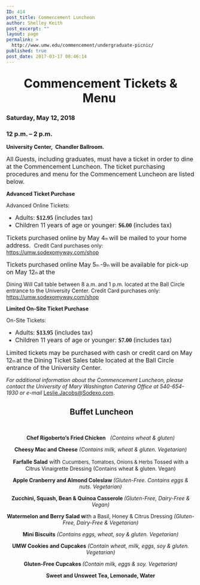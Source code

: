 ```yaml
---
ID: 414
post_title: Commencement Luncheon
author: Shelley Keith
post_excerpt: ""
layout: page
permalink: >
  http://www.umw.edu/commencement/undergraduate-picnic/
published: true
post_date: 2017-03-17 08:46:14
---
```

<h2 style="text-align: center"><span style="font-size: xx-large"><strong>Commencement Tickets &amp; Menu</strong> </span></h2>
<h3><strong>Saturday, May 12, 2018</strong></h3>
<h3><strong>12 p.m. – 2 p.m.</strong></h3>
<strong>University Center,  Chandler Ballroom.</strong>

<span style="font-size: medium">All Guests, including graduates, must have a ticket in order to dine at the Commencement Luncheon. The ticket purchasing procedures and menu for the Commencement Luncheon are listed below. </span>

<strong>Advanced Ticket Purchase</strong>

Advanced Online Tickets:
<ul>
 	<li><span style="font-size: medium">Adults: </span><b><span style="font-family: Cambria,Cambria;font-size: medium">$12.95 </span></b><span style="font-size: medium">(includes tax) </span></li>
 	<li><span style="font-size: medium">Children 11 years of age or younger: </span><b><span style="font-family: Cambria,Cambria;font-size: medium">$6.00 </span></b><span style="font-size: medium">(includes tax) </span></li>
</ul>
<span style="font-size: medium">Tickets purchased online by May 4</span><span style="font-size: xx-small">th </span><span style="font-size: medium">will be mailed to your home address.  </span>Credit Card purchases only: <a href="https://umw.sodexomyway.com/shop">https://umw.sodexomyway.com/shop</a>

<span style="font-size: medium">Tickets purchased online May 5</span><span style="font-size: xx-small">th </span><span style="font-size: medium">-9</span><span style="font-size: xx-small">th </span><span style="font-size: medium">will be available for pick-up on May 12</span><span style="font-size: xx-small">th </span><span style="font-size: medium">at the </span>

Dining Will Call table between 8 a.m. and 1 p.m. located at the Ball Circle entrance to the University Center. Credit Card purchases only: <a href="https://umw.sodexomyway.com/shop">https://umw.sodexomyway.com/shop</a>

<strong>Limited On-Site Ticket Purchase</strong>

On-Site Tickets:
<ul>
 	<li><span style="font-size: medium">Adults: </span><b><span style="font-family: Cambria,Cambria;font-size: medium">$13.95 </span></b><span style="font-size: medium">(includes tax) </span></li>
 	<li><span style="font-size: medium">Children 11 years of age or younger: </span><b><span style="font-family: Cambria,Cambria;font-size: medium">$7.00 </span></b><span style="font-size: medium">(includes tax) </span></li>
</ul>
<span style="font-size: medium">Limited tickets may be purchased with cash or credit card on May 12</span><span style="font-size: xx-small">th </span><span style="font-size: medium">at the Dining Ticket Sales table located at the Ball Circle entrance of the University Center. </span>

<em>For additional information about the Commencement Luncheon, please contact the University of Mary Washington Catering Office at 540-654-1930 or e-mail </em><a href="http://Leslie.Jacobs@Sodexo.com.">Leslie.Jacobs@Sodexo.com.</a>
<h2 style="text-align: center"><strong> Buffet Luncheon </strong></h2>
&nbsp;
<p style="text-align: center"><strong>Chef Rigoberto’s Fried Chicken</strong>   <em>(Contains wheat &amp; gluten)</em></p>
<p style="text-align: center"><strong>Cheesy Mac and Cheese</strong><em> (Contains milk, wheat &amp; gluten. Vegetarian)</em></p>
<p style="text-align: center"><strong>Farfalle Salad</strong> w<span style="font-size: medium">ith </span><span style="font-size: small">Cucumbers, Tomatoes, Onions &amp; Herbs </span>Tossed with a Citrus Vinaigrette Dressing (Contains wheat &amp; gluten. Vegan)</p>
<p style="text-align: center"><strong>Apple Cranberry and Almond Coleslaw </strong><em>(Gluten-Free. Contains eggs &amp; nuts. Vegetarian)</em></p>
<p style="text-align: center"><strong>Zucchini, Squash, Bean &amp; Quinoa Casserole </strong><em>(Gluten-Free, Dairy-Free &amp; Vegan)</em></p>
<p style="text-align: center"><strong>Watermelon and Berry Salad w</strong>ith a Basil, Honey &amp; Citrus Dressing <em>(Gluten-Free, Dairy-Free &amp; Vegetarian)</em></p>
<p style="text-align: center"><strong>Mini Biscuits</strong> <em>(Contains eggs, wheat, soy &amp; gluten. Vegetarian)</em></p>
<p style="text-align: center"><strong>UMW Cookies and Cupcakes</strong> <em>(Contain wheat, milk, eggs, soy &amp; gluten. Vegetarian)</em></p>
<p style="text-align: center"><strong>Gluten-Free Cupcakes </strong><em>(Contain milk, eggs &amp; soy. Vegetarian)</em></p>
<p style="text-align: center"><strong>Sweet and Unsweet Tea, Lemonade, Water</strong></p>
&nbsp;